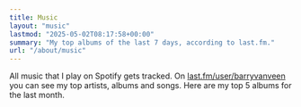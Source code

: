 ```yaml
---
title: Music
layout: "music"
lastmod: "2025-05-02T08:17:58+00:00"
summary: "My top albums of the last 7 days, according to last.fm."
url: "/about/music"
---
```

All music that I play on Spotify gets tracked. On [last.fm/user/barryvanveen](https://www.last.fm/user/Barryvanveen) you can see my top artists, albums and songs. Here are my top 5 albums for the last month.